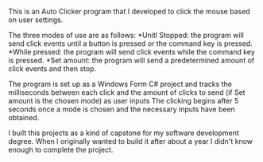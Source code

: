 This is an Auto Clicker program that I developed to click the mouse based on user settings.

The three modes of use are as follows:
    *Unitl Stopped: the program will send click events until a button is pressed or the command key is pressed.
    *While pressed: the program will send click events while the command key is pressed.
    *Set amount: the program will send a predetermined amount of click events and then stop.
    
The program is set up as a Windows Form C# project and tracks the milliseconds between each click and the amount of clicks to send (if Set amount is the chosen mode) as user inputs
The clicking begins after 5 seconds once a mode is chosen and the necessary inputs have been obtained.


I built this projects as a kind of capstone for my software development degree. When I originally wanted to build it after about a year I didn't know enough to complete the project.

